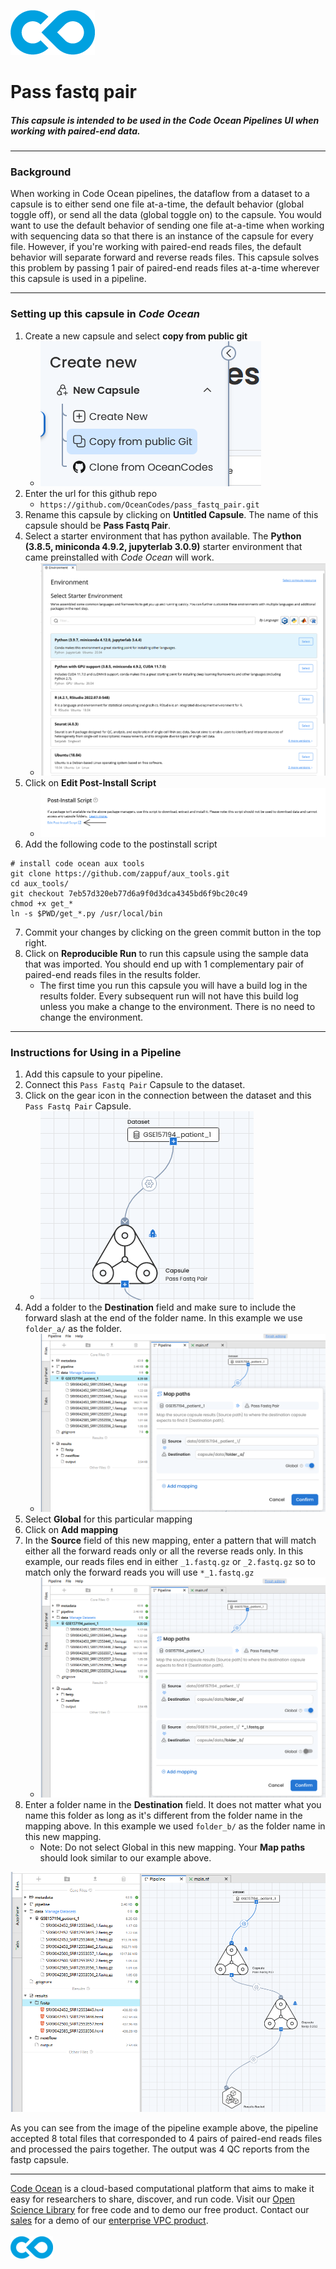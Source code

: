 [![CO Logo](images/CO_logo_135x72.png)](https://www.codeocean.com/product/)
# Pass fastq pair


##### This capsule is intended to be used in the Code Ocean Pipelines UI when working with paired-end data.

<hr>

### Background

When working in Code Ocean pipelines, the dataflow from a dataset to a capsule is to either send one file at-a-time, the default behavior (global toggle off), or send all the data (global toggle on) to the capsule. You would want to use the default behavior of sending one file at-a-time when working with sequencing data so that there is an instance of the capsule for every file. However, if you're working with paired-end reads files, the default behavior will separate forward and reverse reads files. This capsule solves this problem by passing 1 pair of paired-end reads files at-a-time wherever this capsule is used in a pipeline.

<hr>

### Setting up this capsule in *Code Ocean*

1. Create a new capsule and select **copy from public git**
    - ![copy from public git](images/copy_from_public_git.png)
2. Enter the url for this github repo
    - `https://github.com/OceanCodes/pass_fastq_pair.git`
3. Rename this capsule by clicking on **Untitled Capsule**. The name of this capsule should be **Pass Fastq Pair**.
4. Select a starter environment that has python available. The **Python (3.8.5, miniconda 4.9.2, jupyterlab 3.0.9)** starter environment that came preinstalled with *Code Ocean* will work.
    - ![starter environment](images/starter_environment.png)
5. Click on **Edit Post-Install Script**
    - ![postinstall](images/postinstall.png)
6. Add the following code to the postinstall script

```
# install code ocean aux tools
git clone https://github.com/zappuf/aux_tools.git
cd aux_tools/
git checkout 7eb57d320eb77d6a9f0d3dca4345bd6f9bc20c49
chmod +x get_*
ln -s $PWD/get_*.py /usr/local/bin
```

7. Commit your changes by clicking on the green commit button in the top right.
8. Click on **Reproducible Run** to run this capsule using the sample data that was imported. You should end up with 1 complementary pair of paired-end reads files in the results folder.
    - The first time you run this capsule you will have a build log in the results folder. Every subsequent run will not have this build log unless you make a change to the environment. There is no need to change the environment.


<hr>


### Instructions for Using in a Pipeline

1. Add this capsule to your pipeline.
2. Connect this `Pass Fastq Pair` Capsule to the dataset.
3. Click on the gear icon in the connection between the dataset and this `Pass Fastq Pair` Capsule.
    - ![gear_icon](images/gear_icon.png)
4. Add a folder to the **Destination** field and make sure to include the forward slash at the end of the folder name. In this example we use `folder_a/` as the folder.
    - ![first mapping](images/first_mapping.png)
5. Select **Global** for this particular mapping
6. Click on **Add mapping**
7. In the **Source** field of this new mapping, enter a pattern that will match either all the forward reads only or all the reverse reads only. In this example, our reads files end in either `_1.fastq.gz` or `_2.fastq.gz` so to match only the forward reads you will use `*_1.fastq.gz`
    - ![second mapping](images/second_mapping.png)
8. Enter a folder name in the **Destination** field. It does not matter what you name this folder as long as it's different from the folder name in the mapping above. In this example we used `folder_b/` as the folder name in this new mapping.
    - Note: Do not select Global in this new mapping. Your **Map paths** should look similar to our example above.


![second mapping](images/pipeline_view.png)

As you can see from the image of the pipeline example above, the pipeline accepted 8 total files that corresponded to 4 pairs of paired-end reads files and processed the pairs together. The output was 4 QC reports from the fastp capsule.

<hr>

[Code Ocean](https://codeocean.com/) is a cloud-based computational platform that aims to make it easy for researchers to share, discover, and run code. Visit our [Open Science Library](https://codeocean.com/explore) for free code and to demo our free product. Contact our [sales](https://codeocean.com/contact-us/sales/) for a demo of our [enterprise VPC product](https://codeocean.com/product/).<br /><br />
[![Code Ocean Logo](images/CO_logo_68x36.png)](https://www.codeocean.com)
